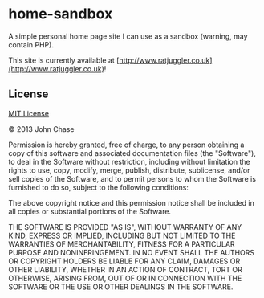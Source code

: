 home-sandbox
============

A simple personal home page site I can use as a sandbox (warning, may contain PHP).

This site is currently available at [http://www.ratjuggler.co.uk](http://www.ratjuggler.co.uk)!

License
-------

[MIT License](http://www.opensource.org/licenses/mit-license.php)

&copy; 2013 John Chase

Permission is hereby granted, free of charge, to any person obtaining a copy of this software and associated documentation files (the "Software"), to deal in the Software without restriction, including without limitation the rights to use, copy, modify, merge, publish, distribute, sublicense, and/or sell copies of the Software, and to permit persons to whom the Software is furnished to do so, subject to the following conditions:

The above copyright notice and this permission notice shall be included in all copies or substantial portions of the Software.

THE SOFTWARE IS PROVIDED "AS IS", WITHOUT WARRANTY OF ANY KIND, EXPRESS OR IMPLIED, INCLUDING BUT NOT LIMITED TO THE WARRANTIES OF MERCHANTABILITY, FITNESS FOR A PARTICULAR PURPOSE AND NONINFRINGEMENT. IN NO EVENT SHALL THE AUTHORS OR COPYRIGHT HOLDERS BE LIABLE FOR ANY CLAIM, DAMAGES OR OTHER LIABILITY, WHETHER IN AN ACTION OF CONTRACT, TORT OR OTHERWISE, ARISING FROM, OUT OF OR IN CONNECTION WITH THE SOFTWARE OR THE USE OR OTHER DEALINGS IN THE SOFTWARE.
